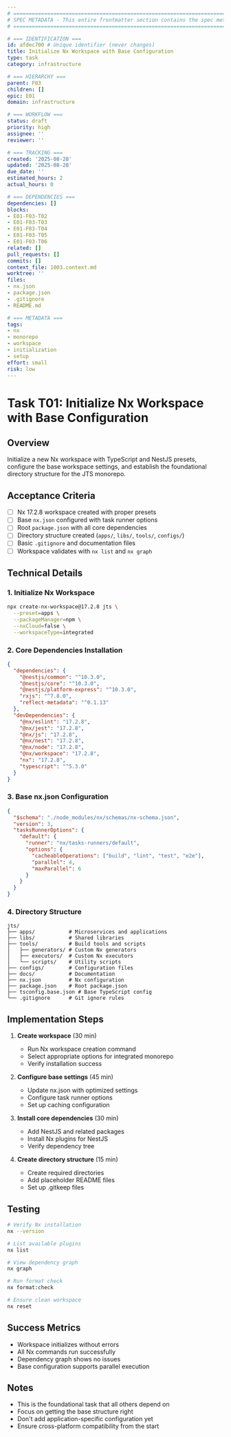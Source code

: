 ```yaml
---
# ============================================================================
# SPEC METADATA - This entire frontmatter section contains the spec metadata
# ============================================================================

# === IDENTIFICATION ===
id: afdec700 # Unique identifier (never changes)
title: Initialize Nx Workspace with Base Configuration
type: task
category: infrastructure

# === HIERARCHY ===
parent: F03
children: []
epic: E01
domain: infrastructure

# === WORKFLOW ===
status: draft
priority: high
assignee: ''
reviewer: ''

# === TRACKING ===
created: '2025-08-28'
updated: '2025-08-28'
due_date: ''
estimated_hours: 2
actual_hours: 0

# === DEPENDENCIES ===
dependencies: []
blocks:
- E01-F03-T02
- E01-F03-T03
- E01-F03-T04
- E01-F03-T05
- E01-F03-T06
related: []
pull_requests: []
commits: []
context_file: 1003.context.md
worktree: ''
files:
- nx.json
- package.json
- .gitignore
- README.md

# === METADATA ===
tags:
- nx
- monorepo
- workspace
- initialization
- setup
effort: small
risk: low
---
```



# Task T01: Initialize Nx Workspace with Base Configuration

## Overview

Initialize a new Nx workspace with TypeScript and NestJS presets, configure the base workspace settings, and establish the foundational directory structure for the JTS monorepo.

## Acceptance Criteria

- [ ] Nx 17.2.8 workspace created with proper presets
- [ ] Base `nx.json` configured with task runner options
- [ ] Root `package.json` with all core dependencies
- [ ] Directory structure created (`apps/`, `libs/`, `tools/`, `configs/`)
- [ ] Basic `.gitignore` and documentation files
- [ ] Workspace validates with `nx list` and `nx graph`

## Technical Details

### 1. Initialize Nx Workspace

```bash
npx create-nx-workspace@17.2.8 jts \
  --preset=apps \
  --packageManager=npm \
  --nxCloud=false \
  --workspaceType=integrated
```

### 2. Core Dependencies Installation

```json
{
  "dependencies": {
    "@nestjs/common": "^10.3.0",
    "@nestjs/core": "^10.3.0",
    "@nestjs/platform-express": "^10.3.0",
    "rxjs": "^7.8.0",
    "reflect-metadata": "^0.1.13"
  },
  "devDependencies": {
    "@nx/eslint": "17.2.8",
    "@nx/jest": "17.2.8",
    "@nx/js": "17.2.8",
    "@nx/nest": "17.2.8",
    "@nx/node": "17.2.8",
    "@nx/workspace": "17.2.8",
    "nx": "17.2.8",
    "typescript": "^5.3.0"
  }
}
```

### 3. Base nx.json Configuration

```json
{
  "$schema": "./node_modules/nx/schemas/nx-schema.json",
  "version": 3,
  "tasksRunnerOptions": {
    "default": {
      "runner": "nx/tasks-runners/default",
      "options": {
        "cacheableOperations": ["build", "lint", "test", "e2e"],
        "parallel": 4,
        "maxParallel": 6
      }
    }
  }
}
```

### 4. Directory Structure

```
jts/
├── apps/           # Microservices and applications
├── libs/           # Shared libraries
├── tools/          # Build tools and scripts
│   ├── generators/ # Custom Nx generators
│   ├── executors/  # Custom Nx executors
│   └── scripts/    # Utility scripts
├── configs/        # Configuration files
├── docs/           # Documentation
├── nx.json         # Nx configuration
├── package.json    # Root package.json
├── tsconfig.base.json # Base TypeScript config
└── .gitignore      # Git ignore rules
```

## Implementation Steps

1. **Create workspace** (30 min)
   - Run Nx workspace creation command
   - Select appropriate options for integrated monorepo
   - Verify installation success

2. **Configure base settings** (45 min)
   - Update nx.json with optimized settings
   - Configure task runner options
   - Set up caching configuration

3. **Install core dependencies** (30 min)
   - Add NestJS and related packages
   - Install Nx plugins for NestJS
   - Verify dependency tree

4. **Create directory structure** (15 min)
   - Create required directories
   - Add placeholder README files
   - Set up .gitkeep files

## Testing

```bash
# Verify Nx installation
nx --version

# List available plugins
nx list

# View dependency graph
nx graph

# Run format check
nx format:check

# Ensure clean workspace
nx reset
```

## Success Metrics

- Workspace initializes without errors
- All Nx commands run successfully
- Dependency graph shows no issues
- Base configuration supports parallel execution

## Notes

- This is the foundational task that all others depend on
- Focus on getting the base structure right
- Don't add application-specific configuration yet
- Ensure cross-platform compatibility from the start